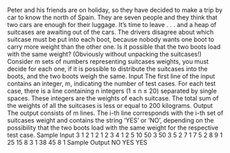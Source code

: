 Peter and his friends are on holiday, so they have decided to make a trip by car to know the north of
Spain. They are seven people and they think that two cars are enough for their luggage.
It’s time to leave . . . and a heap of suitcases are awaiting out of the cars. The drivers disagree
about which suitcase must be put into each boot, because nobody wants one boot to carry more weight
than the other one. Is it possible that the two boots load with the same weight? (Obviously without
unpacking the suitcases!)
Consider m sets of numbers representing suitcases weights, you must decide for each one, if it is
possible to distribute the suitcases into the boots, and the two boots weigh the same.
Input
The first line of the input contains an integer, m, indicating the number of test cases.
For each test case, there is a line containing n integers (1 ≤ n ≤ 20) separated by single spaces.
These integers are the weights of each suitcase. The total sum of the weights of all the suitcases is less
or equal to 200 kilograms.
Output
The output consists of m lines. The i-th line corresponds with the i-th set of suitcases weight and
contains the string ‘YES’ or ‘NO’, depending on the possibility that the two boots load with the same
weight for the respective test case.
Sample Input
3
1 2 1 2 1
2 3 4 1 2 5 10 50 3 50
3 5 2 7 1 7 5 2 8 9 1 25 15 8 3 1 38 45 8 1
Sample Output
NO
YES
YES